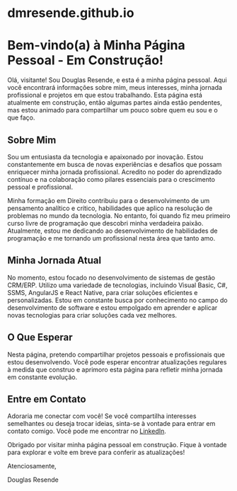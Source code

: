 # dmresende.github.io
# Bem-vindo(a) à Minha Página Pessoal - Em Construção!
Olá, visitante! Sou Douglas Resende, e esta é a minha página pessoal. Aqui você encontrará informações sobre mim, meus interesses, minha jornada profissional e projetos em que estou trabalhando. Esta página está atualmente em construção, 
então algumas partes ainda estão pendentes, mas estou animado para compartilhar um pouco sobre quem eu sou e o que faço.

## Sobre Mim
Sou um entusiasta da tecnologia e apaixonado por inovação. Estou constantemente em busca de novas experiências e desafios que possam enriquecer minha jornada profissional. Acredito no poder do aprendizado contínuo e na colaboração como pilares essenciais para o crescimento pessoal e profissional.

Minha formação em Direito contribuiu para o desenvolvimento de um pensamento analítico e crítico, habilidades que aplico na resolução de problemas no mundo da tecnologia. No entanto, foi quando fiz meu primeiro curso livre de programação que descobri minha verdadeira paixão. Atualmente, estou me dedicando ao desenvolvimento de habilidades de programação e me tornando um profissional nesta área que tanto amo.

## Minha Jornada Atual
No momento, estou focado no desenvolvimento de sistemas de gestão CRM/ERP. Utilizo uma variedade de tecnologias, incluindo Visual Basic, C#, SSMS, AngularJS e React Native, para criar soluções eficientes e personalizadas. Estou em constante busca por conhecimento no campo do desenvolvimento de software e estou empolgado em aprender e aplicar novas tecnologias para criar soluções cada vez melhores.

## O Que Esperar
Nesta página, pretendo compartilhar projetos pessoais e profissionais que estou desenvolvendo. Você pode esperar encontrar atualizações regulares à medida que construo e aprimoro esta página para refletir minha jornada em constante evolução.

## Entre em Contato
Adoraria me conectar com você! Se você compartilha interesses semelhantes ou deseja trocar ideias, sinta-se à vontade para entrar em contato comigo. Você pode me encontrar no [LinkedIn](https://www.linkedin.com/in/douglasmresende/).

Obrigado por visitar minha página pessoal em construção. Fique à vontade para explorar e volte em breve para conferir as atualizações!

Atenciosamente,

Douglas Resende

